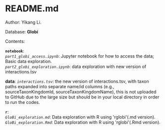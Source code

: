 # README.md

Author: Yikang Li.   

Database: **Globi**

Contents:  

**`notebook`**:   
*`part1_globi_access.ipynb`*: Jupyter notebook for how to access the data; Basic data exploration.     
*`part2_globi_exploration.ipynb`*: data exploration with new version of interactions.tsv  
  
**data**:
*`interactions.tsv`*: the new version of interactions.tsv, with taxon paths expanded into separate name/id columns (e.g., sourceTaxonKingdomId, sourceTaxonKingdomName), this is not uploaded to GitHub due to the large size but should be in your local directory in order to run the codes.  

**`r`**:   
*`GloBi_exploration.md`*: Data exploration with R using 'rglobi'(.md version).  
*`GloBi_exploration.Rmd`*: Data exploration with R using 'rglobi'(.Rmd version).

